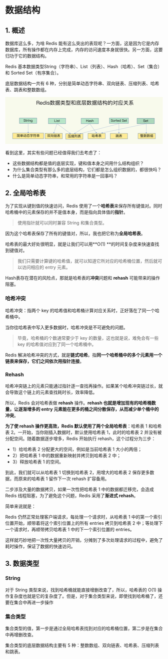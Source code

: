 # 数据结构

## 1. 概述

数据库这么多，为啥 Redis 能有这么突出的表现呢？一方面，这是因为它是内存数据库，所有操作都在内存上完成，内存的访问速度本身就很快。另一方面，这要归功于它的数据结构。



Redis 基本数据类型String（字符串）、List（列表）、Hash（哈希）、Set（集合）和 Sorted Set（有序集合）。

底层数据结构一共有 6 种，分别是简单动态字符串、双向链表、压缩列表、哈希表、跳表和整数数组。

![](assets/数据类型和底层结构对应关系.webp)

看到这里，其实有些问题已经值得我们去考虑了：

* 这些数据结构都是值的底层实现，键和值本身之间用什么结构组织？
* 为什么集合类型有那么多的底层结构，它们都是怎么组织数据的，都很快吗？
* 什么是简单动态字符串，和常用的字符串是一回事吗？





## 2. 全局哈希表

为了实现从键到值的快速访问，Redis 使用了一个**哈希表**来保存所有键值对。同时哈希桶中的元素保存的并不是值本身，而是指向具体值的**指针**。

> 使用指针就可以同时兼容 String 和集合类型。

因为这个哈希表保存了所有的键值对，所以，我也把它称为**全局哈希表**。

哈希表的最大好处很明显，就是让我们可以用**O(1) **的时间复杂度来快速查找到键值对。

> 我们只需要计算键的哈希值，就可以知道它所对应的哈希桶位置，然后就可以访问相应的 entry 元素。

Hash表存在潜在的风险点，那就是哈希表的**冲突**问题和 **rehash** 可能带来的操作阻塞。

### 哈希冲突

哈希冲突：指两个 key 的哈希值和哈希桶计算对应关系时，正好落在了同一个哈希桶中。

当你往哈希表中写入更多数据时，哈希冲突是不可避免的问题。

> 毕竟，哈希桶的个数通常要少于 key 的数量，这也就是说，难免会有一些 key 的哈希值对应到了同一个哈希桶中。

Redis 解决哈希冲突的方式，就是**链式哈希**。指**同一个哈希桶中的多个元素用一个链表来保存，它们之间依次用指针连接**。



### Rehash

哈希冲突链上的元素只能通过指针逐一查找再操作。如果某个哈希冲突链过长，就会导致这个链上的元素查找耗时长，效率降低。

所以，Redis 会对哈希表做 **rehash** 操作。**rehash 也就是增加现有的哈希桶数量，让逐渐增多的 entry 元素能在更多的桶之间分散保存，从而减少单个桶中的冲突**。

**为了使 rehash 操作更高效，Redis 默认使用了两个全局哈希表**：哈希表 1 和哈希表 2。一开始，当你刚插入数据时，默认使用哈希表 1，此时的哈希表 2 并没有被分配空间。随着数据逐步增多，Redis 开始执行 rehash，这个过程分为三步：

* 1）给哈希表 2 分配更大的空间，例如是当前哈希表 1 大小的两倍；
* 2）把哈希表 1 中的数据重新映射并拷贝到哈希表 2 中；
* 3）释放哈希表 1 的空间。

到此，我们就可以从哈希表 1 切换到哈希表 2，用增大的哈希表 2 保存更多数据，而原来的哈希表 1 留作下一次 rehash 扩容备用。

二步涉及大量的数据拷贝，如果一次性把哈希表 1 中的数据都迁移完，会造成 Redis 线程阻塞，为了避免这个问题，Redis 采用了**渐进式 rehash**。

简单来说就是：

Redis 仍然正常处理客户端请求，每处理一个请求时，从哈希表 1 中的第一个索引位置开始，顺带着将这个索引位置上的所有 entries 拷贝到哈希表 2 中；等处理下一个请求时，再顺带拷贝哈希表 1 中的下一个索引位置的 entries。

这样就巧妙地把一次性大量拷贝的开销，分摊到了多次处理请求的过程中，避免了耗时操作，保证了数据的快速访问。



## 3. 数据类型

### String

对于 String 类型来说，找到哈希桶就能直接增删改查了，所以，哈希表的 O(1) 操作复杂度也就是它的复杂度了。但是，对于集合类型来说，即使找到哈希桶了，还要在集合中再进一步操作



### 集合类型

集合类型的值，第一步是通过全局哈希表找到对应的哈希桶位置，第二步是在集合中再增删改查。

集合类型的底层数据结构主要有 5 种：整数数组、双向链表、哈希表、压缩列表和跳表。
